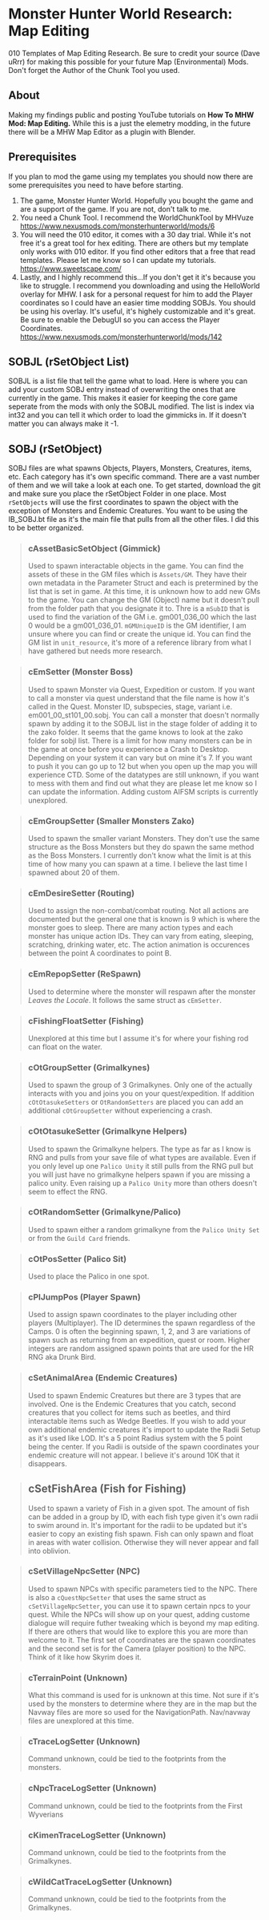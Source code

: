 # Monster Hunter World Research: Map Editing
010 Templates of Map Editing Research. Be sure to credit your source (Dave uRrr) for making this possible for your future Map (Environmental) Mods. Don't forget the Author of the Chunk Tool you used.

## About
Making my findings public and posting YouTube tutorials on **How To MHW Mod: Map Editing.** While this is a just the elemetry modding, in the future there will be a MHW Map Editor as a plugin with Blender.

## Prerequisites
If you plan to mod the game using my templates you should now there are some prerequisites you need to have before starting.
1. The game, Monster Hunter World. Hopefully you bought the game and are a support of the game. If you are not, don't talk to me.
2. You need a Chunk Tool. I recommend the WorldChunkTool by MHVuze https://www.nexusmods.com/monsterhunterworld/mods/6
3. You will need the 010 editor, it comes with a 30 day trial. While it's not free it's a great tool for hex editing. There are others but my template only works with 010 editor. If you find other editors that a free that read templates. Please let me know so I can update my tutorials. https://www.sweetscape.com/
4. Lastly, and I highly recommend this...If you don't get it it's because you like to struggle. I recommend you downloading and using the HelloWorld overlay for MHW. I ask for a personal request for him to add the Player coordinates so I could have an easier time modding SOBJs. You should be using his overlay. It's useful, it's highely customizable and it's great. Be sure to enable the DebugUI so you can access the Player Coordinates. https://www.nexusmods.com/monsterhunterworld/mods/142

## SOBJL (rSetObject List)
SOBJL is a list file that tell the game what to load. Here is where you can add your custom SOBJ entry instead of overwriting the ones that are currently in the game. This makes it easier for keeping the core game seperate from the mods with only the SOBJL modified. The list is index via int32 and you can tell it which order to load the gimmicks in. If it doesn't matter you can always make it -1.

## SOBJ (rSetObject)
SOBJ files are what spawns Objects, Players, Monsters, Creatures, items, etc. Each category has it's own specific command. There are a vast number of them and we will take a look at each one. To get started, download the git and make sure you place the rSetObject Folder in one place. Most `rSetObjects` will use the first coordinates to spawn the object with the exception of Monsters and Endemic Creatures. You want to be using the IB_SOBJ.bt file as it's the main file that pulls from all the other files. I did this to be better organized.

> ### cAssetBasicSetObject (Gimmick)
> Used to spawn interactable objects in the game. You can find the assets of these in the GM files which is `Assets/GM`. They have their own metadata in the Parameter Struct and each is pretermined by the list that is set in game. At this time, it is unknown how to add new GMs to the game. You can change the GM (Object) name but it doesn't pull from the folder path that you designate it to. Thre is a `mSubID` that is used to find the variation of the GM i.e. gm001_036_00 which the last 0 would be a gm001_036_01. `mGMUniqueID` is the GM identifier, I am unsure where you can find or create the unique id. You can find the GM list in `unit_resource`, it's more of a reference library from what I have gathered but needs more research.

> ### cEmSetter (Monster Boss)
> Used to spawn Monster via Quest, Expedition or custom. If you want to call a monster via quest understand that the file name is how it's called in the Quest. Monster ID, subspecies, stage, variant i.e. em001_00_st101_00.sobj. You can call a monster that doesn't normally spawn by adding it to the SOBJL list in the stage folder of adding it to the zako folder. It seems that the game knows to look at the zako folder for sobjl list. There is a limit for how many monsters can be in the game at once before you experience a Crash to Desktop. Depending on your system it can vary but on mine it's 7. If you want to push it you can go up to 12 but when you open up the map you will experience CTD. Some of the datatypes are still unknown, if you want to mess with them and find out what they are please let me know so I can update the information. Adding custom AIFSM scripts is currently unexplored.

> ### cEmGroupSetter (Smaller Monsters Zako)
> Used to spawn the smaller variant Monsters. They don't use the same structure as the Boss Monsters but they do spawn the same method as the Boss Monsters. I currently don't know what the limit is at this time of how many you can spawn at a time. I believe the last time I spawned about 20 of them.

> ### cEmDesireSetter (Routing)
> Used to assign the non-combat/combat routing. Not all actions are documented but the general one that is known is 9 which is where the monster goes to sleep. There are many action types and each monster has unique action IDs. They can vary from eating, sleeping, scratching, drinking water, etc. The action animation is occurences between the point A coordinates to point B.

> ### cEmRepopSetter (ReSpawn)
> Used to determine where the monster will respawn after the monster *Leaves the Locale*. It follows the same struct as `cEmSetter`.

> ### cFishingFloatSetter (Fishing)
> Unexplored at this time but I assume it's for where your fishing rod can float on the water.

> ### cOtGroupSetter (Grimalkynes)
> Used to spawn the group of 3 Grimalkynes. Only one of the actually interacts with you and joins you on your quest/expedition. If addition `cOtOtasukeSetters` or `OtRandomSetters` are placed you can add an additional `cOtGroupSetter` without experiencing a crash.

> ### cOtOtasukeSetter (Grimalkyne Helpers)
> Used to spawn the Grimalkyne helpers. The type as far as I know is RNG and pulls from your save file of what types are available. Even if you only level up one `Palico Unity` it still pulls from the RNG pull but you will just have no grimalkyne helpers spawn if you are missing a palico unity. Even raising up a `Palico Unity` more than others doesn't seem to effect the RNG.

> ### cOtRandomSetter (Grimalkyne/Palico)
> Used to spawn either a random grimalkyne from the `Palico Unity Set` or from the `Guild Card` friends.

> ### cOtPosSetter (Palico Sit)
> Used to place the Palico in one spot.

> ### cPlJumpPos (Player Spawn)
> Used to assign spawn coordinates to the player including other players (Multiplayer). The ID determines the spawn regardless of the Camps. 0 is often the beginning spawn, 1, 2, and 3 are variations of spawn such as returning from an expedition, quest or room. Higher integers are random assigned spawn points that are used for the HR RNG aka Drunk Bird.

> ### cSetAnimalArea (Endemic Creatures)
> Used to spawn Endemic Creatures but there are 3 types that are involved. One is the Endemic Creatures that you catch, second creatures that you collect for items such as beetles, and third interactable items such as Wedge Beetles. If you wish to add your own additional endemic creatures it's import to update the Radii Setup as it's used like LOD. It's a 5 point Radius system with the 5 point being the center. If you Radii is outside of the spawn coordinates your endemic creature will not appear. I believe it's around 10K that it disappears.

> ## cSetFishArea (Fish for Fishing)
> Used to spawn a variety of Fish in a given spot. The amount of fish can be added in a group by ID, with each fish type given it's own radii to swim around in. It's important for the radii to be updated but it's easier to copy an existing fish spawn. Fish can only spawn and float in areas with water collision. Otherwise they will never appear and fall into oblivion.

> ### cSetVillageNpcSetter (NPC)
> Used to spawn NPCs with specific parameters tied to the NPC. There is also a `cQuestNpcSetter` that uses the same struct as `cSetVillageNpcSetter`, you can use it to spawn certain npcs to your quest. While the NPCs will show up on your quest, adding custome dialogue will require futher tweaking which is beyond my map editing. If there are others that would like to explore this you are more than welcome to it. The first set of coordinates are the spawn coordinates and the second set is for the Camera (player position) to the NPC. Think of it like how Skyrim does it.

> ### cTerrainPoint (Unknown)
> What this command is used for is unknown at this time. Not sure if it's used by the monsters to determine where they are in the map but the Navway files are more so used for the NavigationPath. Nav/navway files are unexplored at this time.

> ### cTraceLogSetter (Unknown)
> Command unknown, could be tied to the footprints from the monsters.

> ### cNpcTraceLogSetter (Unknown)
> Command unknown, could be tied to the footprints from the First Wyverians

> ### cKimenTraceLogSetter (Unknown)
> Command unknown, could be tied to the footprints from the Grimalkynes.

> ### cWildCatTraceLogSetter (Unknown)
> Command unknown, could be tied to the footprints from the Grimalkynes.
